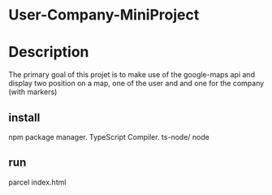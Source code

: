 # User-Company-MiniProject

# Description
The primary goal of this projet is to make use of the google-maps api and display two position on a map, one of the user and and one for the company (with markers)

## install
npm package manager.
TypeScript Compiler.
ts-node/ node


## run
parcel index.html

